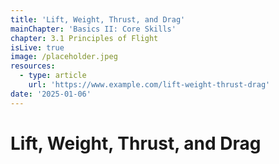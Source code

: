```yaml
---
title: 'Lift, Weight, Thrust, and Drag'
mainChapter: 'Basics II: Core Skills'
chapter: 3.1 Principles of Flight
isLive: true
image: /placeholder.jpeg
resources:
  - type: article
    url: 'https://www.example.com/lift-weight-thrust-drag'
date: '2025-01-06'
---
```


# Lift, Weight, Thrust, and Drag
